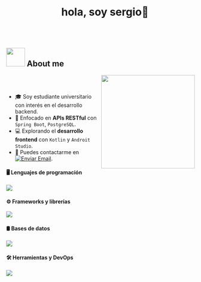 <div id="user-content-toc">
  <ul align="center">
    <summary><h1 style="display: inline-block">hola, soy sergio👋</h1></summary>
  </ul>
</div>


<br>

## <picture><img src = "https://github.com/7oSkaaa/7oSkaaa/blob/main/Images/about_me.gif?raw=true" width = 50px></picture> About me

<picture> <img align="right" src="https://github.com/7oSkaaa/7oSkaaa/blob/main/Images/Right_Side.gif?raw=true" width = 250px></picture>

<br><br>


- 🎓 Soy estudiante universitario con interés en el desarrollo backend.
- 🚀 Enfocado en **APIs RESTful** con `Spring Boot`, `PostgreSQL`.
- 💻 Explorando el **desarrollo frontend** con `Kotlin` y `Androit Studio`.
- 📩 Puedes contactarme en [![Enviar Email](https://img.shields.io/static/v1?label=email&message=soalejandro@protonmail.com.com&color=EA4335&style=flat-square)](mailto:soalejandro@protonmail.com).

#### 🖥️ Lenguajes de programación
<p align="left">
  <img src="https://skillicons.dev/icons?i=java,cs" />
</p>

#### ⚙️ Frameworks y librerías
<p align="left">
  <img src="https://skillicons.dev/icons?i=spring,androidstudio" />
</p>

#### 🛢️ Bases de datos
<p align="left">
  <img src="https://skillicons.dev/icons?i=postgres,mysql,firebase" />
</p>

#### 🛠️ Herramientas y DevOps
<p align="left">
  <img src="https://skillicons.dev/icons?i=git,github,aws,docker,kubernetes,postman,webstorm,idea" />
</p>
